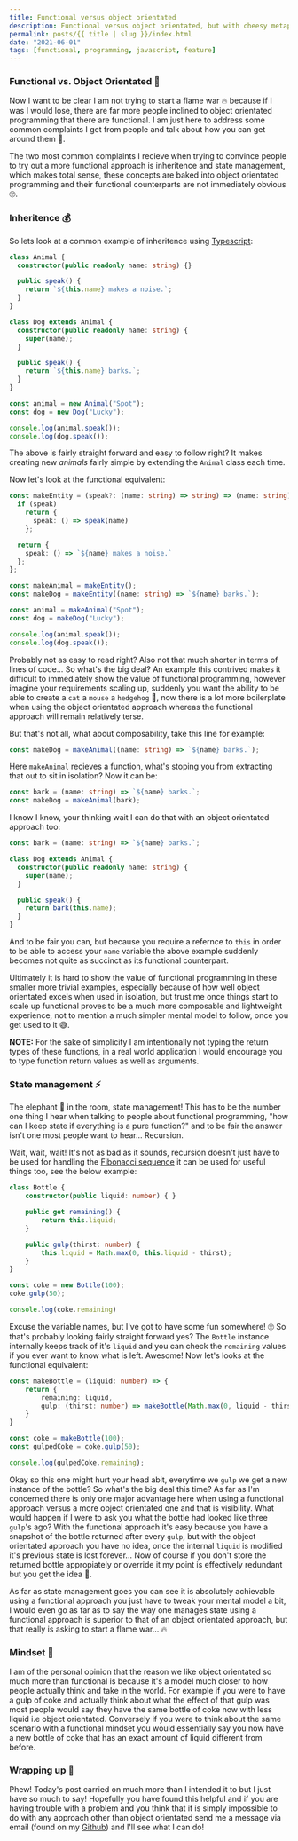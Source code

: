 ```yaml
---
title: Functional versus object orientated
description: Functional versus object orientated, but with cheesy metaphors to keep everyone happy 😅
permalink: posts/{{ title | slug }}/index.html
date: "2021-06-01"
tags: [functional, programming, javascript, feature]
---
```


### Functional vs. Object Orientated 🏹

Now I want to be clear I am not trying to start a flame war 🔥 because if I was I would lose, there are far more people inclined to object orientated programming that there are functional. I am just here to address some common complaints I get from people and talk about how you can get around them 💪.

The two most common complaints I recieve when trying to convince people to try out a more functional approach is inheritence and state management, which makes total sense, these concepts are baked into object orientated programming and their functional counterparts are not immediately obvious 🙄.

### Inheritence 💰

So lets look at a common example of inheritence using [Typescript](https://www.typescriptlang.org/):

```ts
class Animal {
  constructor(public readonly name: string) {}

  public speak() {
    return `${this.name} makes a noise.`;
  }
}

class Dog extends Animal {
  constructor(public readonly name: string) {
    super(name);
  }

  public speak() {
    return `${this.name} barks.`;
  }
}

const animal = new Animal("Spot");
const dog = new Dog("Lucky");

console.log(animal.speak());
console.log(dog.speak());
```

The above is fairly straight forward and easy to follow right? It makes creating new _animals_ fairly simple by extending the `Animal` class each time.

Now let's look at the functional equivalent:

```ts
const makeEntity = (speak?: (name: string) => string) => (name: string) => {
  if (speak)
    return {
      speak: () => speak(name)
    };

  return {
    speak: () => `${name} makes a noise.`
  };
};

const makeAnimal = makeEntity();
const makeDog = makeEntity((name: string) => `${name} barks.`);

const animal = makeAnimal("Spot");
const dog = makeDog("Lucky");

console.log(animal.speak());
console.log(dog.speak());
```

Probably not as easy to read right? Also not that much shorter in terms of lines of code... So what's the big deal? An example this contrived makes it difficult to immediately show the value of functional programming, however imagine your requirements scaling up, suddenly you want the ability to be able to create a `cat` a `mouse` a `hedgehog` 🦔, now there is a lot more boilerplate when using the object orientated approach whereas the functional approach will remain relatively terse.

But that's not all, what about composability, take this line for example:

```ts
const makeDog = makeAnimal((name: string) => `${name} barks.`);
```

Here `makeAnimal` recieves a function, what's stoping you from extracting that out to sit in isolation? Now it can be:

```ts
const bark = (name: string) => `${name} barks.`;
const makeDog = makeAnimal(bark);
```

I know I know, your thinking wait I can do that with an object orientated approach too:

```ts
const bark = (name: string) => `${name} barks.`;

class Dog extends Animal {
  constructor(public readonly name: string) {
    super(name);
  }

  public speak() {
    return bark(this.name);
  }
}
```

And to be fair you can, but because you require a refernce to `this` in order to be able to access your `name` variable the above example suddenly becomes not quite as succinct as its functional counterpart.

Ultimately it is hard to show the value of functional programming in these smaller more trivial examples, especially because of how well object orientated excels when used in isolation, but trust me once things start to scale up functional proves to be a much more composable and lightweight experience, not to mention a much simpler mental model to follow, once you get used to it 😅.

**NOTE:** For the sake of simplicity I am intentionally not typing the return types of these functions, in a real world application I would encourage you to type function return values as well as arguments.

### State management ⚡

The elephant 🐘 in the room, state management! This has to be the number one thing I hear when talking to people about functional programming, "how can I keep state if everything is a pure function?" and to be fair the answer isn't one most people want to hear... Recursion.

Wait, wait, wait! It's not as bad as it sounds, recursion doesn't just have to be used for handling the [Fibonacci sequence](https://en.wikipedia.org/wiki/Fibonacci_number) it can be used for useful things too, see the below example:

```ts
class Bottle {
    constructor(public liquid: number) { }

    public get remaining() {
        return this.liquid;
    }

    public gulp(thirst: number) {
        this.liquid = Math.max(0, this.liquid - thirst);
    }
}

const coke = new Bottle(100);
coke.gulp(50);

console.log(coke.remaining)
```

Excuse the variable names, but I've got to have some fun somewhere! 🙄 So that's probably looking fairly straight forward yes? The `Bottle` instance internally keeps track of it's `liquid` and you can check the `remaining` values if you ever want to know what is left. Awesome! Now let's looks at the functional equivalent:

```ts
const makeBottle = (liquid: number) => {
    return {
        remaining: liquid,
        gulp: (thirst: number) => makeBottle(Math.max(0, liquid - thirst))
    }
}

const coke = makeBottle(100);
const gulpedCoke = coke.gulp(50);

console.log(gulpedCoke.remaining);
```

Okay so this one might hurt your head abit, everytime we `gulp` we get a new instance of the bottle? So what's the big deal this time? As far as I'm concerned there is only one major advantage here when using a functional approach versus a more object orientated one and that is visibility. What would happen if I were to ask you what the bottle had looked like three `gulp`'s ago? With the functional approach it's easy because you have a snapshot of the bottle returned after every `gulp`, but with the object orientated approach you have no idea, once the internal `liquid` is modified it's previous state is lost forever... Now of course if you don't store the returned bottle appropiately or override it my point is effectively redundant but you get the idea 🤯.

As far as state management goes you can see it is absolutely achievable using a functional approach you just have to tweak your mental model a bit, I would even go as far as to say the way one manages state using a functional approach is superior to that of an object orientated approach, but that really is asking to start a flame war... 🔥

### Mindset 🧠

I am of the personal opinion that the reason we like object orientated so much more than functional is because it's a model much closer to how people actually think and take in the world. For example if you were to have a gulp of coke and actually think about what the effect of that gulp was most people would say they have the same bottle of coke now with less liquid i.e object orientated. Conversely if you were to think about the same scenario with a functional mindset you would essentially say you now have a new bottle of coke that has an exact amount of liquid different from before.

### Wrapping up 🎁

Phew! Today's post carried on much more than I intended it to but I just have so much to say! Hopefully you have found this helpful and if you are having trouble with a problem and you think that it is simply impossible to do with any approach other than object orientated send me a message via email (found on my [Github](https://github.com/chopfitzroy)) and I'll see what I can do!